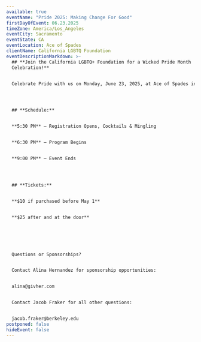 ```yaml
---
available: true
eventName: "Pride 2025: Making Change For Good"
firstDayOfEvent: 06.23.2025
timeZone: America/Los_Angeles
eventCity: Sacramento
eventState: CA
eventLocation: Ace of Spades
clientName: California LGBTQ Foundation
eventDescriptionMarkdown: >-
  ## **Join the California LGBTQ+ Foundation for a Wicked Pride Month
  Celebration!**


  Celebrate Pride with us on Monday, June 23, 2025, at Ace of Spades in Sacramento from 5:30 PM to 9:00 PM. Enjoy cocktails, bites, and great company as we come together for an evening of community and inspiration.




  ## **Schedule:**


  **5:30 PM** – Registration Opens, Cocktails & Mingling


  **6:30 PM** – Program Begins


  **9:00 PM** – Event Ends




  ## **Tickets:**


  **$10 if purchased before May 1**


  **$25 after and at the door**






  Questions or Sponsorships?


  Contact Alina Hernandez for sponsorship opportunities:


  alina@givher.com


  Contact Jacob Fraker for all other questions:


  jacob.fraker@berkeley.edu
postponed: false
hideEvent: false
---
```

